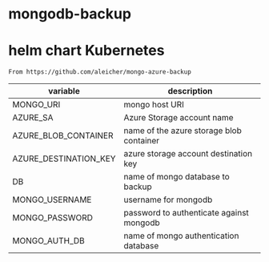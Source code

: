 # mongodb-backup
# helm chart Kubernetes
`From https://github.com/aleicher/mongo-azure-backup`

| variable | description |
| ------ | ------ |
| MONGO_URI | mongo host URI |
| AZURE_SA | Azure Storage account name |
| AZURE_BLOB_CONTAINER | name of the azure storage blob container |
| AZURE_DESTINATION_KEY | azure storage account destination key |
| DB | name of mongo database to backup |
| MONGO_USERNAME | username for mongodb |
| MONGO_PASSWORD | password to authenticate against mongodb |
| MONGO_AUTH_DB | name of mongo authentication database |
